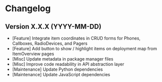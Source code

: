 # Changelog

## Version X.X.X (YYYY-MM-DD)

- [Feature] Integrate item coordinates in CRUD forms for Phones, Callboxes, RadioDevices, and Pagers
- [Feature] Add button to show / highlight items on deployment map from ItemOverview pages
- [Misc] Update metadata in package manager files
- [Misc] Improve code readability in API abstraction layer
- [Maintenance] Update Python dependencies
- [Maintenance] Update JavaScript dependencies
